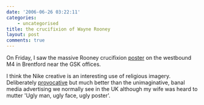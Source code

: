 ```yaml
---
date: '2006-06-26 03:22:11'
categories:
    - uncategorised
title: the crucifixion of Wayne Rooney
layout: post
comments: true
---
```

On Friday, I saw the massive Rooney crucifixion
[poster](http://www.footy-boots.com/rooney-nike-poster/Rooney%20Nike%20Large.jpg)
on the westbound M4 in Brentford near the GSK offices.

I think the Nike creative is an interesting use of religious imagery.
Deliberately
[provocative](http://blogs.guardian.co.uk/organgrinder/2006/06/world_cup_advert_crucified.html)
but much better than the unimaginative, banal media advertising we
normally see in the UK although my wife was heard to mutter 'Ugly man,
ugly face, ugly poster'.
